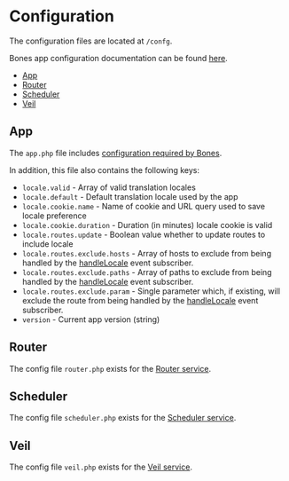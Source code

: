 # Configuration

The configuration files are located at `/confg`.

Bones app configuration documentation can be found [here](https://github.com/bayfrontmedia/bones/blob/master/docs/usage/config.md).

- [App](#app)
- [Router](#router)
- [Scheduler](#scheduler)
- [Veil](#veil)

## App

The `app.php` file includes [configuration required by Bones](https://github.com/bayfrontmedia/bones/blob/master/docs/usage/config.md).

In addition, this file also contains the following keys:

- `locale.valid` - Array of valid translation locales
- `locale.default` - Default translation locale used by the app
- `locale.cookie.name` - Name of cookie and URL query used to save locale preference
- `locale.cookie.duration` - Duration (in minutes) locale cookie is valid
- `locale.routes.update` - Boolean value whether to update routes to include locale
- `locale.routes.exclude.hosts` - Array of hosts to exclude from being handled by the [handleLocale](/docs/events/routerevents.md#handlelocale) event subscriber.
- `locale.routes.exclude.paths` - Array of paths to exclude from being handled by the [handleLocale](/docs/events/routerevents.md#handlelocale) event subscriber.
- `locale.routes.exclude.param` - Single parameter which, if existing, will exclude the route from being handled by the [handleLocale](/docs/events/routerevents.md#handlelocale) event subscriber.
- `version` - Current app version (string)

## Router

The config file `router.php` exists for the [Router service](https://github.com/bayfrontmedia/bones/blob/master/docs/services/router.md).

## Scheduler

The config file `scheduler.php` exists for the [Scheduler service](https://github.com/bayfrontmedia/bones/blob/master/docs/services/scheduler.md).

## Veil

The config file `veil.php` exists for the [Veil service](https://github.com/bayfrontmedia/bones/blob/master/docs/services/veil.md).